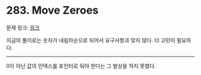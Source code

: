 # 283. Move Zeroes

문제 링크: [링크](https://leetcode.com/problems/move-zeroes/description/?envType=study-plan-v2&envId=leetcode-75)

지금의 풀이로는 숫자가 내림차순으로 되어서 요구사항과 맞지 않다. 더 고민이 필요하다.

---

0이 아닌 값의 인덱스를 포인터로 둬야 한다는 그 발상을 하지 못했다.